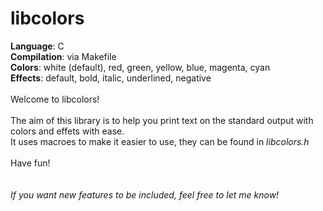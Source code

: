 # libcolors
<b>Language</b>: C<br>
<b>Compilation</b>: via Makefile<br>
<b>Colors</b>: white (default), red, green, yellow, blue, magenta, cyan<br>
<b>Effects</b>: default, bold, italic, underlined, negative<br>
<br>
Welcome to libcolors!<br>
<br>
The aim of this library is to help you print text on the standard output with colors and effets with ease.<br>
It uses macroes to make it easier to use, they can be found in <i>libcolors.h</i><br>
<br>
Have fun!<br>
<br>
<br>
<i>If you want new features to be included, feel free to let me know!</i>